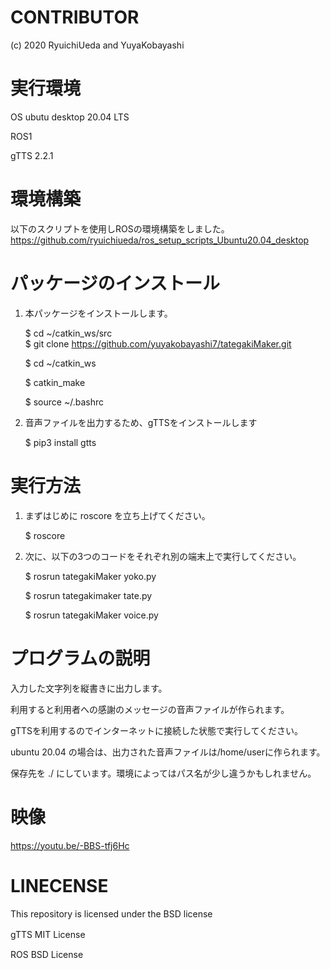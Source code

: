 # CONTRIBUTOR
(c) 2020 RyuichiUeda and YuyaKobayashi

# 実行環境
  OS ubutu desktop 20.04 LTS
  
  ROS1
  
  gTTS 2.2.1
  
# 環境構築

以下のスクリプトを使用しROSの環境構築をしました。
https://github.com/ryuichiueda/ros_setup_scripts_Ubuntu20.04_desktop

# パッケージのインストール

1. 本パッケージをインストールします。  
  
    $ cd ~/catkin_ws/src  
    $ git clone  https://github.com/yuyakobayashi7/tategakiMaker.git
    
    $ cd ~/catkin_ws
    
    $ catkin_make
    
    $ source ~/.bashrc
  
2. 音声ファイルを出力するため、gTTSをインストールします

   $ pip3 install gtts
   
# 実行方法

1. まずはじめに roscore を立ち上げてください。

    $ roscore

2. 次に、以下の3つのコードをそれぞれ別の端末上で実行してください。
    
    $ rosrun tategakiMaker yoko.py
    
    $ rosrun tategakimaker tate.py
    
    $ rosrun tategakiMaker voice.py
    
# プログラムの説明

  入力した文字列を縦書きに出力します。
  
  利用すると利用者への感謝のメッセージの音声ファイルが作られます。
  
  gTTSを利用するのでインターネットに接続した状態で実行してください。
  
  ubuntu 20.04 の場合は、出力された音声ファイルは/home/userに作られます。
  
  保存先を ./ にしています。環境によってはパス名が少し違うかもしれません。
  

# 映像
 https://youtu.be/-BBS-tfj6Hc

   
# LINECENSE

This repository is licensed under the BSD license

gTTS MIT License　

ROS BSD License
 
